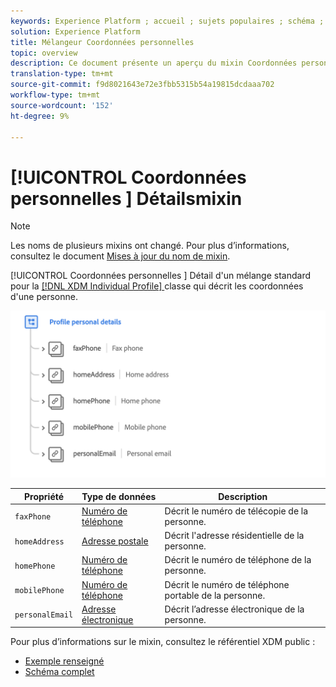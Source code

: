 ```yaml
---
keywords: Experience Platform ; accueil ; sujets populaires ; schéma ; Schéma ; XDM ; profil individuel ; champs ; schémas ; Schémas ; détails personnels ; conception de Schéma ; mixin ; Mixin ;
solution: Experience Platform
title: Mélangeur Coordonnées personnelles
topic: overview
description: Ce document présente un aperçu du mixin Coordonnées personnelles.
translation-type: tm+mt
source-git-commit: f9d8021643e72e3fbb5315b54a19815dcdaaa702
workflow-type: tm+mt
source-wordcount: '152'
ht-degree: 9%

---
```



# [!UICONTROL Coordonnées personnelles ] Détailsmixin

>[!NOTE]
>
>Les noms de plusieurs mixins ont changé. Pour plus d’informations, consultez le document [Mises à jour du nom de mixin](../name-updates.md).

[!UICONTROL Coordonnées personnelles ] Détail d&#39;un mélange standard pour la  [[!DNL XDM Individual Profile] ](../../classes/individual-profile.md) classe qui décrit les coordonnées d&#39;une personne.

<img src="../../images/mixins/profile-personal-details.png" width="700" /><br />

| Propriété | Type de données | Description |
| --- | --- | --- |
| `faxPhone` | [Numéro de téléphone](../../data-types/phone-number.md) | Décrit le numéro de télécopie de la personne. |
| `homeAddress` | [Adresse postale](../../data-types/postal-address.md) | Décrit l&#39;adresse résidentielle de la personne. |
| `homePhone` | [Numéro de téléphone](../../data-types/phone-number.md) | Décrit le numéro de téléphone de la personne. |
| `mobilePhone` | [Numéro de téléphone](../../data-types/phone-number.md) | Décrit le numéro de téléphone portable de la personne. |
| `personalEmail` | [Adresse électronique](../../data-types/email-address.md) | Décrit l’adresse électronique de la personne. |

Pour plus d’informations sur le mixin, consultez le référentiel XDM public :

* [Exemple renseigné](https://github.com/adobe/xdm/blob/master/components/mixins/profile/profile-personal-details.example.1.json)
* [Schéma complet](https://github.com/adobe/xdm/blob/master/components/mixins/profile/profile-personal-details.schema.json)
